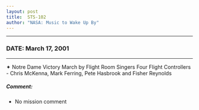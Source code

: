 ```yaml
---
layout: post
title:  STS-102
author: "NASA: Music to Wake Up By"
---
```


----
### DATE: March 17, 2001
----
✦ Notre Dame Victory March by Flight Room Singers Four Flight Controllers - Chris McKenna, Mark Ferring, Pete Hasbrook and Fisher Reynolds

##### Comment:
* No mission comment

